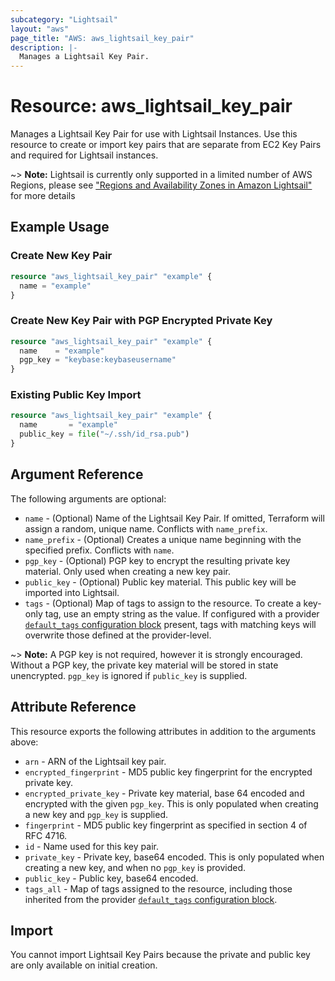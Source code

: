 ```yaml
---
subcategory: "Lightsail"
layout: "aws"
page_title: "AWS: aws_lightsail_key_pair"
description: |-
  Manages a Lightsail Key Pair.
---
```


# Resource: aws_lightsail_key_pair

Manages a Lightsail Key Pair for use with Lightsail Instances. Use this resource to create or import key pairs that are separate from EC2 Key Pairs and required for Lightsail instances.

~> **Note:** Lightsail is currently only supported in a limited number of AWS Regions, please see ["Regions and Availability Zones in Amazon Lightsail"](https://lightsail.aws.amazon.com/ls/docs/overview/article/understanding-regions-and-availability-zones-in-amazon-lightsail) for more details

## Example Usage

### Create New Key Pair

```terraform
resource "aws_lightsail_key_pair" "example" {
  name = "example"
}
```

### Create New Key Pair with PGP Encrypted Private Key

```terraform
resource "aws_lightsail_key_pair" "example" {
  name    = "example"
  pgp_key = "keybase:keybaseusername"
}
```

### Existing Public Key Import

```terraform
resource "aws_lightsail_key_pair" "example" {
  name       = "example"
  public_key = file("~/.ssh/id_rsa.pub")
}
```

## Argument Reference

The following arguments are optional:

* `name` - (Optional) Name of the Lightsail Key Pair. If omitted, Terraform will assign a random, unique name. Conflicts with `name_prefix`.
* `name_prefix` - (Optional) Creates a unique name beginning with the specified prefix. Conflicts with `name`.
* `pgp_key` - (Optional) PGP key to encrypt the resulting private key material. Only used when creating a new key pair.
* `public_key` - (Optional) Public key material. This public key will be imported into Lightsail.
* `tags` - (Optional) Map of tags to assign to the resource. To create a key-only tag, use an empty string as the value. If configured with a provider [`default_tags` configuration block](https://registry.terraform.io/providers/hashicorp/aws/latest/docs#default_tags-configuration-block) present, tags with matching keys will overwrite those defined at the provider-level.

~> **Note:** A PGP key is not required, however it is strongly encouraged. Without a PGP key, the private key material will be stored in state unencrypted. `pgp_key` is ignored if `public_key` is supplied.

## Attribute Reference

This resource exports the following attributes in addition to the arguments above:

* `arn` - ARN of the Lightsail key pair.
* `encrypted_fingerprint` - MD5 public key fingerprint for the encrypted private key.
* `encrypted_private_key` - Private key material, base 64 encoded and encrypted with the given `pgp_key`. This is only populated when creating a new key and `pgp_key` is supplied.
* `fingerprint` - MD5 public key fingerprint as specified in section 4 of RFC 4716.
* `id` - Name used for this key pair.
* `private_key` - Private key, base64 encoded. This is only populated when creating a new key, and when no `pgp_key` is provided.
* `public_key` - Public key, base64 encoded.
* `tags_all` - Map of tags assigned to the resource, including those inherited from the provider [`default_tags` configuration block](https://registry.terraform.io/providers/hashicorp/aws/latest/docs#default_tags-configuration-block).

## Import

You cannot import Lightsail Key Pairs because the private and public key are only available on initial creation.

